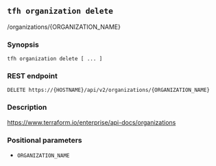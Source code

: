 ## `tfh organization delete`

/organizations/{ORGANIZATION_NAME}

### Synopsis

    tfh organization delete [ ... ]

### REST endpoint

    DELETE https://{HOSTNAME}/api/v2/organizations/{ORGANIZATION_NAME}

### Description

https://www.terraform.io/enterprise/api-docs/organizations

### Positional parameters

* `ORGANIZATION_NAME`

